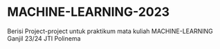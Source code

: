 # MACHINE-LEARNING-2023
Berisi Project-project untuk praktikum mata kuliah MACHINE-LEARNING Ganjil 23/24 JTI Polinema
